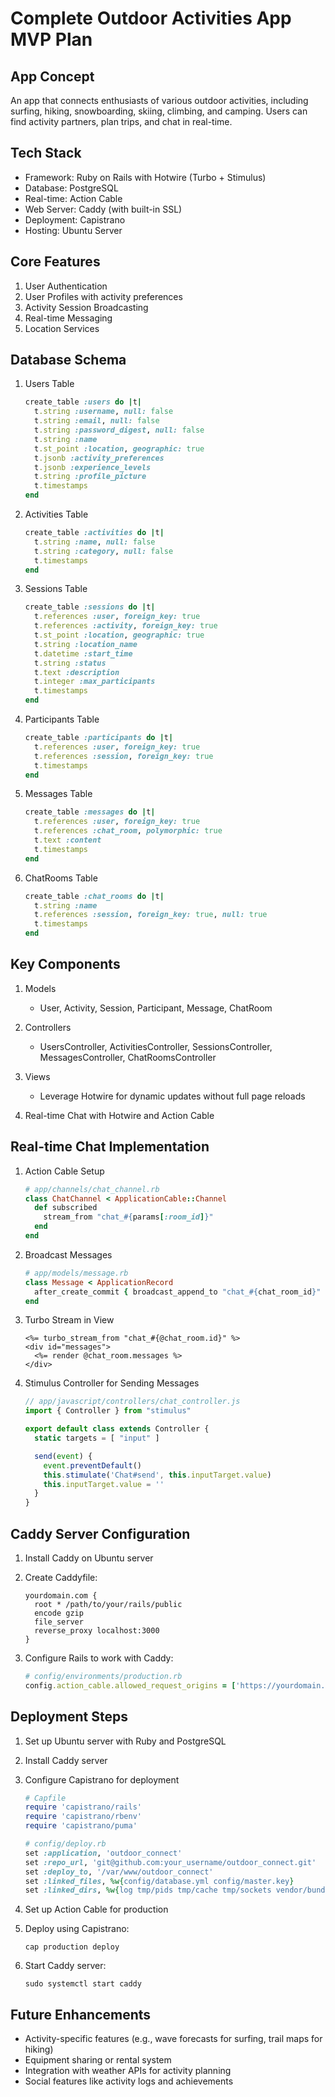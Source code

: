 # Complete Outdoor Activities App MVP Plan

## App Concept
An app that connects enthusiasts of various outdoor activities, including surfing, hiking, snowboarding, skiing, climbing, and camping. Users can find activity partners, plan trips, and chat in real-time.

## Tech Stack
- Framework: Ruby on Rails with Hotwire (Turbo + Stimulus)
- Database: PostgreSQL
- Real-time: Action Cable
- Web Server: Caddy (with built-in SSL)
- Deployment: Capistrano
- Hosting: Ubuntu Server

## Core Features

1. User Authentication
2. User Profiles with activity preferences
3. Activity Session Broadcasting
4. Real-time Messaging
5. Location Services

## Database Schema

1. Users Table
   ```ruby
   create_table :users do |t|
     t.string :username, null: false
     t.string :email, null: false
     t.string :password_digest, null: false
     t.string :name
     t.st_point :location, geographic: true
     t.jsonb :activity_preferences
     t.jsonb :experience_levels
     t.string :profile_picture
     t.timestamps
   end
   ```

2. Activities Table
   ```ruby
   create_table :activities do |t|
     t.string :name, null: false
     t.string :category, null: false
     t.timestamps
   end
   ```

3. Sessions Table
   ```ruby
   create_table :sessions do |t|
     t.references :user, foreign_key: true
     t.references :activity, foreign_key: true
     t.st_point :location, geographic: true
     t.string :location_name
     t.datetime :start_time
     t.string :status
     t.text :description
     t.integer :max_participants
     t.timestamps
   end
   ```

4. Participants Table
   ```ruby
   create_table :participants do |t|
     t.references :user, foreign_key: true
     t.references :session, foreign_key: true
     t.timestamps
   end
   ```

5. Messages Table
   ```ruby
   create_table :messages do |t|
     t.references :user, foreign_key: true
     t.references :chat_room, polymorphic: true
     t.text :content
     t.timestamps
   end
   ```

6. ChatRooms Table
   ```ruby
   create_table :chat_rooms do |t|
     t.string :name
     t.references :session, foreign_key: true, null: true
     t.timestamps
   end
   ```

## Key Components

1. Models
   - User, Activity, Session, Participant, Message, ChatRoom

2. Controllers
   - UsersController, ActivitiesController, SessionsController, MessagesController, ChatRoomsController

3. Views
   - Leverage Hotwire for dynamic updates without full page reloads

4. Real-time Chat with Hotwire and Action Cable

## Real-time Chat Implementation

1. Action Cable Setup
   ```ruby
   # app/channels/chat_channel.rb
   class ChatChannel < ApplicationCable::Channel
     def subscribed
       stream_from "chat_#{params[:room_id]}"
     end
   end
   ```

2. Broadcast Messages
   ```ruby
   # app/models/message.rb
   class Message < ApplicationRecord
     after_create_commit { broadcast_append_to "chat_#{chat_room_id}" }
   end
   ```

3. Turbo Stream in View
   ```erb
   <%= turbo_stream_from "chat_#{@chat_room.id}" %>
   <div id="messages">
     <%= render @chat_room.messages %>
   </div>
   ```

4. Stimulus Controller for Sending Messages
   ```javascript
   // app/javascript/controllers/chat_controller.js
   import { Controller } from "stimulus"

   export default class extends Controller {
     static targets = [ "input" ]

     send(event) {
       event.preventDefault()
       this.stimulate('Chat#send', this.inputTarget.value)
       this.inputTarget.value = ''
     }
   }
   ```

## Caddy Server Configuration

1. Install Caddy on Ubuntu server

2. Create Caddyfile:
   ```
   yourdomain.com {
     root * /path/to/your/rails/public
     encode gzip
     file_server
     reverse_proxy localhost:3000
   }
   ```

3. Configure Rails to work with Caddy:
   ```ruby
   # config/environments/production.rb
   config.action_cable.allowed_request_origins = ['https://yourdomain.com']
   ```

## Deployment Steps

1. Set up Ubuntu server with Ruby and PostgreSQL
2. Install Caddy server
3. Configure Capistrano for deployment
   ```ruby
   # Capfile
   require 'capistrano/rails'
   require 'capistrano/rbenv'
   require 'capistrano/puma'
   ```

   ```ruby
   # config/deploy.rb
   set :application, 'outdoor_connect'
   set :repo_url, 'git@github.com:your_username/outdoor_connect.git'
   set :deploy_to, '/var/www/outdoor_connect'
   set :linked_files, %w{config/database.yml config/master.key}
   set :linked_dirs, %w{log tmp/pids tmp/cache tmp/sockets vendor/bundle public/system}
   ```

4. Set up Action Cable for production
5. Deploy using Capistrano:
   ```
   cap production deploy
   ```
6. Start Caddy server:
   ```
   sudo systemctl start caddy
   ```

## Future Enhancements
- Activity-specific features (e.g., wave forecasts for surfing, trail maps for hiking)
- Equipment sharing or rental system
- Integration with weather APIs for activity planning
- Social features like activity logs and achievements

